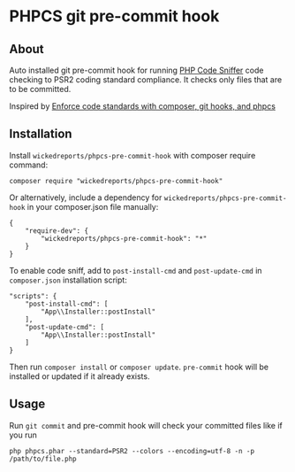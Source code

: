 # PHPCS git pre-commit hook

## About

Auto installed git pre-commit hook for running [PHP Code Sniffer](https://github.com/squizlabs/PHP_CodeSniffer)
code checking to PSR2 coding standard compliance. It checks only files that are to be committed.

Inspired by [Enforce code standards with composer, git hooks, and phpcs](http://tech.zumba.com/2014/04/14/control-code-quality/)

## Installation

Install `wickedreports/phpcs-pre-commit-hook` with composer require command:

    composer require "wickedreports/phpcs-pre-commit-hook"

Or alternatively, include a dependency for `wickedreports/phpcs-pre-commit-hook` in your composer.json file manually:

    {
        "require-dev": {
            "wickedreports/phpcs-pre-commit-hook": "*"
        }
    }

To enable code sniff, аdd to `post-install-cmd` and `post-update-cmd` in `composer.json` installation script:

    "scripts": {
        "post-install-cmd": [
            "App\\Installer::postInstall"
        ],
        "post-update-cmd": [
            "App\\Installer::postInstall"
        ]
    }

Then run `composer install` or `composer update`. `pre-commit` hook will be installed or updated if it already exists.

## Usage

Run `git commit` and pre-commit hook will check your committed files like if you run

    php phpcs.phar --standard=PSR2 --colors --encoding=utf-8 -n -p /path/to/file.php
